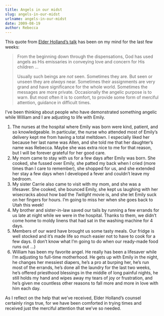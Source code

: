 ```yaml
---
title: Angels in our midst
slug: angels-in-our-midst
urlname: angels-in-our-midst
date: 2009-08-19
author: Rebecca
---
```

This quote from [Elder Holland&#x02bc;s talk][a] has been on my mind for the
last few weeks:

[a]: https://www.churchofjesuschrist.org/study/general-conference/2008/10/the-ministry-of-angels

> From the beginning down through the dispensations, God has used angels as His
> emissaries in conveying love and concern for His children &hellip;
>
> Usually such beings are *not* seen. Sometimes they are. But seen or unseen
> they are *always* near. Sometimes their assignments are very grand and have
> significance for the whole world. Sometimes the messages are more private.
> Occasionally the angelic purpose is to warn. But most often it is to comfort,
> to provide some form of merciful attention, guidance in difficult times.

I&#x02bc;ve been thinking about people who have demonstrated something angelic
while William and I are adjusting to life with Emily.

1. The nurses at the hospital where Emily was born were kind, patient, and so
   knowledgeable. In particular, the nurse who attended most of Emily&#x02bc;s
   delivery kept me from having a total meltdown. I especially liked her because
   her last name was Allen, and she told me that her daughter&#x02bc;s name was
   Rebecca. Maybe she was extra nice to me for that reason, but I will be
   forever grateful for her good care.
2. My mom came to stay with us for a few days after Emily was born. She cooked,
   she fussed over Emily, she patted my back when I cried (more times than I
   care to remember), she shopped for us, and she extended her stay a few days
   when I developed a fever and couldn&#x02bc;t leave my bedroom.
3. My sister Carrie also came to visit with my mom, and she was a lifesaver. She
   cooked, she bounced Emily, she kept us laughing with her wisecracks about how
   bad the _Twilight_ movie is, and she let Emily suck on her fingers for hours.
   I&#x02bc;m going to miss her when she goes back to Utah this week!
4. My brother and sister-in-law saved our tails by running a few errands for us
   late at night while we were in the hospital. Thanks to them, we didn&#x02bc;t
   come home to moldy linens that had sat in the washing machine for 4 days.
5. Members of our ward have brought us some tasty meals. Our fridge is well
   stocked and it&#x02bc;s made life so much easier not to have to cook for a
   few days. (I don&#x02bc;t know what I&#x02bc;m going to do when our
   ready-made food runs out &hellip;)
6. William has been my favorite angel. He really has been a lifesaver while
   I&#x02bc;m adjusting to full-time motherhood. He gets up with Emily in the
   night, he changes her messiest diapers, he&#x02bc;s a pro at burping her,
   he&#x02bc;s run most of the errands, he&#x02bc;s done all the laundry for the
   last two weeks, he&#x02bc;s offered priesthood blessings in the middle of
   long painful nights, he still holds my hand and wipes away my tears of joy or
   frustration, and he&#x02bc;s given me countless other reasons to fall more
   and more in love with him each day.

As I reflect on the help that we&#x02bc;ve received, Elder Holland&#x02bc;s
counsel certainly rings true, for we have been comforted in trying times and
received just the merciful attention that we&#x02bc;ve so needed.
